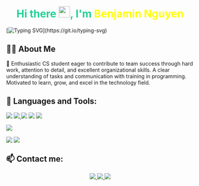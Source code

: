 <h1 align="center" style='color:rgb(33, 210, 149)'>Hi there <img src="https://raw.githubusercontent.com/MartinHeinz/MartinHeinz/master/wave.gif" width="30px">, I'm <strong style='color:yellow'>Benjamin Nguyen</strong></h1>

[![Typing SVG](https://readme-typing-svg.herokuapp.com?color=F75CC5&lines=Welcome+to+my+page!;It's+good+to+see+you+here.)](https://git.io/typing-svg)

## 🙋‍♂️ About Me
🌱 Enthusiastic CS student eager to contribute to team success through hard work, attention to detail, and excellent organizational skills. A clear understanding of tasks and communication with training in programming. Motivated to learn, grow, and excel in the technology field.</p>


## 🚀 Languages and Tools:

<p align='left>
<a href='https://www.python.org/' target='_blank'>
<img src="https://camo.githubusercontent.com/8a64e82b88b71294679fccf25fc132fe4f2aee0d2b44174559df4dc1f9bd507b/68747470733a2f2f696d672e736869656c64732e696f2f62616467652f707974686f6e2d2532333134333534432e7376673f7374796c653d666f722d7468652d6261646765266c6f676f3d707974686f6e266c6f676f436f6c6f723d7768697465"></a>

<a href='https://www.java.com/' target='_blank'>
<img src="https://camo.githubusercontent.com/6cbecd63a9a8f83ee186885c446938820ffa8304942a284ee6e1e2acb2bfd822/68747470733a2f2f696d672e736869656c64732e696f2f62616467652f6a6176612d2532334544384230302e7376673f7374796c653d666f722d7468652d6261646765266c6f676f3d6a617661266c6f676f436f6c6f723d7768697465"> </a>
<a href='https://en.wikipedia.org/wiki/HTML5' target='_blank'>
<img src="https://camo.githubusercontent.com/49fbb99f92674cc6825349b154b65aaf4064aec465d61e8e1f9fb99da3d922a1/68747470733a2f2f696d672e736869656c64732e696f2f62616467652f68746d6c352d2532334533344632362e7376673f7374796c653d666f722d7468652d6261646765266c6f676f3d68746d6c35266c6f676f436f6c6f723d7768697465"></a>
<a href='https://en.wikipedia.org/wiki/CSS#CSS_3' target='_blank'>
<img src="https://camo.githubusercontent.com/e6b67b27998fca3bccf4c0ee479fc8f9de09d91f389cccfbe6cb1e29c10cfbd7/68747470733a2f2f696d672e736869656c64732e696f2f62616467652f637373332d2532333135373242362e7376673f7374796c653d666f722d7468652d6261646765266c6f676f3d63737333266c6f676f436f6c6f723d7768697465"></a>
<a href='https://www.javascript.com/' target='_blank'>
<img src="https://camo.githubusercontent.com/aeddc848275a1ffce386dc81c04541654ca07b2c43bbb8ad251085c962672aea/68747470733a2f2f696d672e736869656c64732e696f2f62616467652f6a6176617363726970742d2532333332333333302e7376673f7374796c653d666f722d7468652d6261646765266c6f676f3d6a617661736372697074266c6f676f436f6c6f723d253233463744463145"></a></p>

<p>
</a><a href='https://www.djangoproject.com/' target='_blank'><img src="https://img.icons8.com/ios/50/000000/django.png"/></a>
</p>

<img align="center" src="https://github-readme-stats.vercel.app/api?username=benjix06&count_private=true&show_icons=true&theme=radical"/> <img align="center" src="https://github-readme-stats.vercel.app/api/top-langs/?username=benjix06&show_icons=true&theme=radical" />

## 📫 Contact me:
<div align='center'>
    <a href="mailto:ikarostdx@gmail.com">
        <img
            src="https://img.icons8.com/color/48/000000/gmail-new.png"
        /> 
    </a>
    <a
        href="https://www.linkedin.com/in/benjamin-nguyen-sama/"
        target="_blank"
    >
        <img
            src="https://img.icons8.com/color/48/000000/linkedin.png"
        />
    </a>
    <a
        href="https://www.youtube.com/channel/UCMrZXAXRmF5EZ99h0LPVZVw"
        target="_blank"
    >
        <img
            src="https://img.icons8.com/color/48/000000/youtube-music.png"
        />
    </a>
</div>
